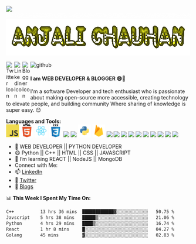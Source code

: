 <img src="https://media.giphy.com/media/hvRJCLFzcasrR4ia7z/giphy.gif" width="40px">![Name](Hello.gif) 
![Name](name.gif) 

<a href="https://twitter.com/AnjaliC62057085">
  <img align="left" alt="Twitter Icon" Twitter" width="22px" src="https://cdn.jsdelivr.net/npm/simple-icons@v3/icons/twitter.svg" />
</a>
<a href="https://www.linkedin.com/in/anjali-chauhan-31283b190/">
  <img align="left" alt="Linkedin Icon" width="22px" src="https://cdn.jsdelivr.net/npm/simple-icons@v3/icons/linkedin.svg" />
</a>
<a href="https://www.blogger.com/profile/11038997497995701306">
  <img align="left" alt="Blogger Icon" width="22px" src="https://cdn.jsdelivr.net/npm/simple-icons@v3/icons/blogger.svg" />
</a>

![github](https://user-images.githubusercontent.com/56559378/88052779-663cdc00-cb78-11ea-99f8-520ff3c7d037.png)
####  I am WEB DEVELOPER & BLOGGER 😄🦄 
I'm a software Developer and tech enthusiast who is passionate about making open-source more accessible, creating technology to elevate people, and building community Where sharing of knowledge is super easy. 😊

**Languages and Tools:**  
<code><img height="35" src="https://raw.githubusercontent.com/github/explore/80688e429a7d4ef2fca1e82350fe8e3517d3494d/topics/javascript/javascript.png"></code>
<code><img height="35" src="https://raw.githubusercontent.com/github/explore/80688e429a7d4ef2fca1e82350fe8e3517d3494d/topics/html/html.png"></code>
<code><img height="35" src="https://raw.githubusercontent.com/github/explore/80688e429a7d4ef2fca1e82350fe8e3517d3494d/topics/react/react.png"></code>
<code><img height="35" src="https://raw.githubusercontent.com/github/explore/5c058a388828bb5fde0bcafd4bc867b5bb3f26f3/topics/css/css.png"></code>
<code><img height="35" src="https://nodejs.org/static/images/logo-hexagon-card.png"></code>
<code><img height="35" src="https://cdn.iconscout.com/icon/free/png-512/c-programming-569564.png"></code>
<code><img height="35" src="https://raw.githubusercontent.com/github/explore/80688e429a7d4ef2fca1e82350fe8e3517d3494d/topics/python/python.png"></code>
<code><img height="35" src="https://raw.githubusercontent.com/github/explore/80688e429a7d4ef2fca1e82350fe8e3517d3494d/topics/firebase/firebase.png"></code>
<code><img height="35" src="https://git-scm.com/images/logos/downloads/Git-Icon-1788C.png"></code>
<code><img height="35" src="https://user-images.githubusercontent.com/49339/32078472-5053adea-baa7-11e7-9034-519002f12ac7.png"></code>
<code><img height="35" src="https://cdn.iconscout.com/icon/free/png-512/unity-5-555544.png"></code>
<code><img height="35" src="https://www.kindpng.com/picc/m/25-255595_icon-android-studio-logo-hd-png-download.png"></code>
<code><img height="35" src="https://lh3.googleusercontent.com/proxy/aAJzmMVcv6WSNWHo4rEXS8AU0CATgjOb65jhhKii5qCt1gGbRL2X8HdYU9_LYMtUxhLw7Aih-A_KctaCQSOsQsMHD35b5y1WjT71xV2IZffLkcCOu48"></code>
<code><img height="35" src="https://www.pinclipart.com/picdir/middle/35-353932_bootstrap-bootstrap-4-logo-png-clipart.png"></code>
<code><img height="35" src="https://cdn.worldvectorlogo.com/logos/sublime-text.svg"></code>
<code><img height="35" src="https://cdn.iconscout.com/icon/free/png-512/stackoverflow-2-432547.png"></code>
<code><img height="35" src="https://e7.pngegg.com/pngimages/768/167/png-clipart-mongodb-nosql-document-oriented-database-nosql-icon-leaf-grass.png"></code>
<code><img height="35" src="https://w7.pngwing.com/pngs/10/113/png-transparent-django-web-development-web-framework-python-software-framework-django-text-trademark-logo.png"></code>


- 🌱  WEB DEVELOPER || PYTHON DEVELOPER
- 😄 Python || C++ || HTML || CSS || JAVASCRIPT
- 🤔 I’m learning REACT || NodeJS || MongoDB
- Connect with Me:  
- 📫 <a href="https://www.linkedin.com/in/anjali-chauhan-31283b190/">LinkedIn</a>
- 💼 <a href="https://twitter.com/AnjaliC62057085">Twitter</a>
- 💬 <a href="https://www.blogger.com/profile/11038997497995701306">Blogs</a>




📊 **This Week I Spent My Time On:**
<!--START_SECTION:waka-->
```text
C++          13 hrs 36 mins  ████████████▓░░░░░░░░░░░░   50.75 % 
Javscript    5 hrs 38 mins   █████▒░░░░░░░░░░░░░░░░░░░   21.06 % 
Python       4 hrs 29 mins   ████▒░░░░░░░░░░░░░░░░░░░░   16.74 % 
React        1 hr 8 mins     █░░░░░░░░░░░░░░░░░░░░░░░░   04.27 % 
Golang       45 mins         ▓░░░░░░░░░░░░░░░░░░░░░░░░   02.83 % 
```
<!--END_SECTION:waka-->


